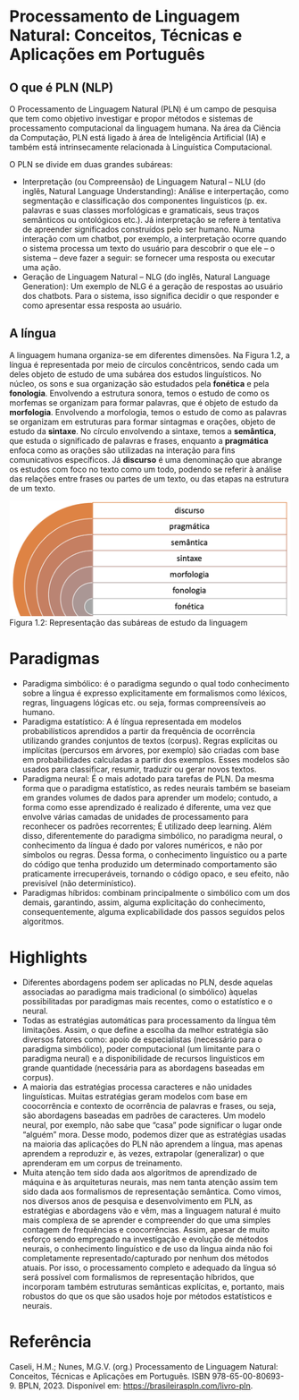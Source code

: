 # Processamento de Linguagem Natural: Conceitos, Técnicas e Aplicações em Português
## O que é PLN (NLP)
O Processamento de Linguagem Natural (PLN) é um campo de pesquisa que tem como objetivo investigar e propor métodos e sistemas de processamento computacional da linguagem humana. Na área da Ciência da Computação, PLN está ligado à área de Inteligência Artificial (IA) e também está intrinsecamente relacionada à Linguística Computacional.

O PLN se divide em duas grandes subáreas: 
- Interpretação (ou Compreensão) de Linguagem Natural – NLU (do inglês, Natural Language Understanding): Análise e interpertação, como segmentação e classificação dos componentes linguísticos (p. ex. palavras e suas classes morfológicas e gramaticais, seus traços semânticos ou ontológicos etc.). Já interpretação se refere à tentativa de apreender significados construídos pelo ser humano. Numa interação com um chatbot, por exemplo, a interpretação ocorre quando o sistema processa um texto do usuário para descobrir o que ele – o sistema – deve fazer a seguir: se fornecer uma resposta ou executar uma ação.
- Geração de Linguagem Natural – NLG (do inglês, Natural Language Generation): Um exemplo de NLG é a geração de respostas ao usuário dos chatbots. Para o sistema, isso significa decidir o que responder e como apresentar essa resposta ao usuário.

## A língua
A linguagem humana organiza-se em diferentes dimensões. Na Figura 1.2, a língua é representada por meio de círculos concêntricos, sendo cada um deles objeto de estudo de uma subárea dos estudos linguísticos. No núcleo, os sons e sua organização são estudados pela **fonética** e pela **fonologia**. Envolvendo a estrutura sonora, temos o estudo de como os morfemas se organizam para formar palavras, que é objeto de estudo da **morfologia**. Envolvendo a morfologia, temos o estudo de como as palavras se organizam em estruturas para formar sintagmas e orações, objeto de estudo da **sintaxe**. No círculo envolvendo a sintaxe, temos a **semântica**, que estuda o significado de palavras e frases, enquanto a **pragmática** enfoca como as orações são utilizadas na interação para fins comunicativos específicos. Já **discurso** é uma denominação que abrange os estudos com foco no texto como um todo, podendo se referir à análise das relações entre frases ou partes de um texto, ou das etapas na estrutura de um texto.

<img src="caseli_fig_1-2.png">
Figura 1.2: Representação das subáreas de estudo da linguagem

# Paradigmas
- Paradigma simbólico: é o paradigma segundo o qual todo conhecimento sobre a língua é expresso explicitamente em formalismos como léxicos, regras, linguagens lógicas etc. ou seja, formas compreensíveis ao humano.
- Paradigma estatístico: A é língua representada em modelos probabilísticos aprendidos a partir da frequência de ocorrência utilizando grandes conjuntos de textos (corpus). Regras explícitas ou implícitas (percursos em árvores, por exemplo) são criadas com base em probabilidades calculadas a partir dos exemplos. Esses modelos são usados para classificar, resumir, traduzir ou gerar novos textos.
- Paradigma neural: É o mais adotado para tarefas de PLN. Da mesma forma que o paradigma estatístico, as redes neurais também se baseiam em grandes volumes de dados para aprender um modelo; contudo, a forma como esse aprendizado é realizado é diferente, uma vez que envolve várias camadas de unidades de processamento para reconhecer os padrões recorrentes; É utilizado deep learning. Além disso, diferentemente do paradigma simbólico, no paradigma neural, o conhecimento da língua é dado por valores numéricos, e não por símbolos ou regras. Dessa forma, o conhecimento linguístico ou a parte do código que tenha produzido um determinado comportamento são praticamente irrecuperáveis, tornando o código opaco, e seu efeito, não previsível (não determinístico).
- Paradigmas híbridos: combinam principalmente o simbólico com um dos demais, garantindo, assim, alguma explicitação do conhecimento, consequentemente, alguma explicabilidade dos passos seguidos pelos algoritmos.

# Highlights
- Diferentes abordagens podem ser aplicadas no PLN, desde aquelas associadas ao paradigma mais tradicional (o simbólico) àquelas possibilitadas por paradigmas mais recentes, como o estatístico e o neural.
- Todas as estratégias automáticas para processamento da língua têm limitações. Assim, o que define a escolha da melhor estratégia são diversos fatores como: apoio de especialistas (necessário para o paradigma simbólico), poder computacional (um limitante para o paradigma neural) e a disponibilidade de recursos linguísticos em grande quantidade (necessária para as abordagens baseadas em corpus).
- A maioria das estratégias processa caracteres e não unidades linguísticas. Muitas estratégias geram modelos com base em coocorrência e contexto de ocorrência de palavras e frases, ou seja, são abordagens baseadas em padrões de caracteres. Um modelo neural, por exemplo, não sabe que “casa” pode significar o lugar onde “alguém” mora. Desse modo, podemos dizer que as estratégias usadas na maioria das aplicações do PLN não aprendem a língua, mas apenas aprendem a reproduzir e, às vezes, extrapolar (generalizar) o que aprenderam em um corpus de treinamento.
- Muita atenção tem sido dada aos algoritmos de aprendizado de máquina e às arquiteturas neurais, mas nem tanta atenção assim tem sido dada aos formalismos de representação semântica. Como vimos, nos diversos anos de pesquisa e desenvolvimento em PLN, as estratégias e abordagens vão e vêm, mas a linguagem natural é muito mais complexa de se aprender e compreender do que uma simples contagem de frequências e coocorrências. Assim, apesar de muito esforço sendo empregado na investigação e evolução de métodos neurais, o conhecimento linguístico e de uso da língua ainda não foi completamente representado/capturado por nenhum dos métodos atuais. Por isso, o processamento completo e adequado da língua só será possível com formalismos de representação híbridos, que incorporam também estruturas semânticas explícitas, e, portanto, mais robustos do que os que são usados hoje por métodos estatísticos e neurais.

# Referência
Caseli, H.M.; Nunes, M.G.V. (org.) Processamento de Linguagem Natural: Conceitos, Técnicas e Aplicações em Português. ISBN 978-65-00-80693-9. BPLN, 2023. Disponível em: https://brasileiraspln.com/livro-pln.
